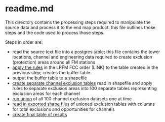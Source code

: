 readme.md
=========

This directory contains the processing steps required to manipulate the source data and process it to the end map product.  this file outlines those steps and the code used to process those steps.

Steps in order are:
- read the source text file into a postgres table; this file contains the tower locations, channel and engineering data required to create exclusion (protection) areas around all FM stations
- [apply the rules](https://github.com/feomike/lpfm/blob/master/processing/lpfm_buffer_code.sql) in the LPFM FCC order (LINK) to the table created in the previous step; creates the buffer table.
- output the buffer table to a shapefile 
- [create separate channel exclusion tables](https://github.com/feomike/lpfm/blob/master/processing/lpfm_setup.py) read in shapefile and apply rules to separate exclusion areas into 100 separate tables representing exclusion areas for each channel
- [run union](https://github.com/feomike/lpfm/blob/master/processing/lpfm_unionag.py) of all 100 channel exclusion datasets one at time 
- [read in exported shape files](https://github.com/feomike/lpfm/blob/master/processing/lpfm_import_final.py) of unioned exclusion tables with columns for total exclusions and opportunities for channels
- [create final table of results](https://github.com/feomike/lpfm/blob/master/processing/lpfm_import_final.py)